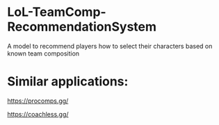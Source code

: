 # LoL-TeamComp-RecommendationSystem
A model to recommend players how to select their characters based on known team composition

# Similar applications:
https://procomps.gg/

https://coachless.gg/
